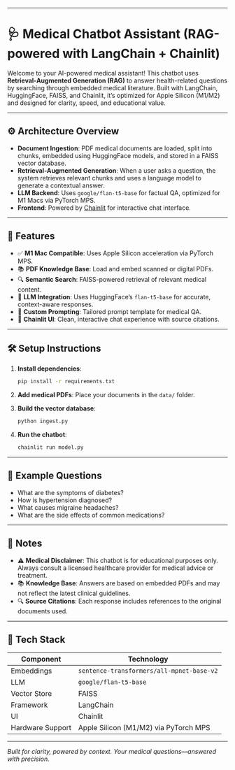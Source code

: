 
---

# 🩺 Medical Chatbot Assistant (RAG-powered with LangChain + Chainlit)

Welcome to your AI-powered medical assistant! This chatbot uses **Retrieval-Augmented Generation (RAG)** to answer health-related questions by searching through embedded medical literature. Built with LangChain, HuggingFace, FAISS, and Chainlit, it’s optimized for Apple Silicon (M1/M2) and designed for clarity, speed, and educational value.

---

## ⚙️ Architecture Overview

- **Document Ingestion**: PDF medical documents are loaded, split into chunks, embedded using HuggingFace models, and stored in a FAISS vector database.
- **Retrieval-Augmented Generation**: When a user asks a question, the system retrieves relevant chunks and uses a language model to generate a contextual answer.
- **LLM Backend**: Uses `google/flan-t5-base` for factual QA, optimized for M1 Macs via PyTorch MPS.
- **Frontend**: Powered by [Chainlit](https://www.chainlit.io/) for interactive chat interface.

---

## 🚀 Features

- ✅ **M1 Mac Compatible**: Uses Apple Silicon acceleration via PyTorch MPS.
- 📚 **PDF Knowledge Base**: Load and embed scanned or digital PDFs.
- 🔍 **Semantic Search**: FAISS-powered retrieval of relevant medical content.
- 🤖 **LLM Integration**: Uses HuggingFace’s `flan-t5-base` for accurate, context-aware responses.
- 🧠 **Custom Prompting**: Tailored prompt template for medical QA.
- 💬 **Chainlit UI**: Clean, interactive chat experience with source citations.

---

## 🛠️ Setup Instructions

1. **Install dependencies**:
   ```bash
   pip install -r requirements.txt
   ```

2. **Add medical PDFs**:
   Place your documents in the `data/` folder.

3. **Build the vector database**:
   ```bash
   python ingest.py
   ```

4. **Run the chatbot**:
   ```bash
   chainlit run model.py
   ```

---

## 💬 Example Questions

- What are the symptoms of diabetes?
- How is hypertension diagnosed?
- What causes migraine headaches?
- What are the side effects of common medications?

---

## 📌 Notes

- ⚠️ **Medical Disclaimer**: This chatbot is for educational purposes only. Always consult a licensed healthcare provider for medical advice or treatment.
- 📚 **Knowledge Base**: Answers are based on embedded PDFs and may not reflect the latest clinical guidelines.
- 🔍 **Source Citations**: Each response includes references to the original documents used.

---

## 🧪 Tech Stack

| Component        | Technology                          |
|------------------|-------------------------------------|
| Embeddings       | `sentence-transformers/all-mpnet-base-v2` |
| LLM              | `google/flan-t5-base`               |
| Vector Store     | FAISS                               |
| Framework        | LangChain                           |
| UI               | Chainlit                            |
| Hardware Support | Apple Silicon (M1/M2) via PyTorch MPS |

---

*Built for clarity, powered by context. Your medical questions—answered with precision.*  

